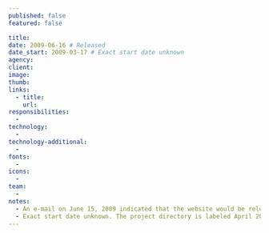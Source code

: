 ```yaml
---
published: false
featured: false

title:
date: 2009-06-16 # Released
date_start: 2009-03-17 # Exact start date unknown
agency:
client:
image:
thumb:
links:
  - title:
    url:
responsibilities:
  -
technology:
  -
technology-additional:
  -
fonts:
  -
icons:
  -
team:
  -
notes:
  - An e-mail on June 15, 2009 indicated that the website would be released the next day.
  - Exact start date unknown. The project directory is labeled April 2009. The first design file was created March 17.
---
```

